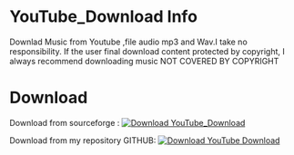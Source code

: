 # YouTube_Download Info 
Downlad Music from Youtube ,file audio  mp3 and  Wav.I take no responsibility. If the user final download content protected by copyright, I always recommend downloading music NOT COVERED BY COPYRIGHT
# Download 
Download from sourceforge : [![Download YouTube_Download](https://a.fsdn.com/con/app/sf-download-button)](https://sourceforge.net/projects/youtube-download/files/latest/download)

Download from my repository GITHUB: [![Download YouTube Download](https://logos-world.net/wp-content/uploads/2020/11/GitHub-Logo.png)](https://github.com/RedAnonymousITA/YouTube_Download/releases/tag/v0.1)

